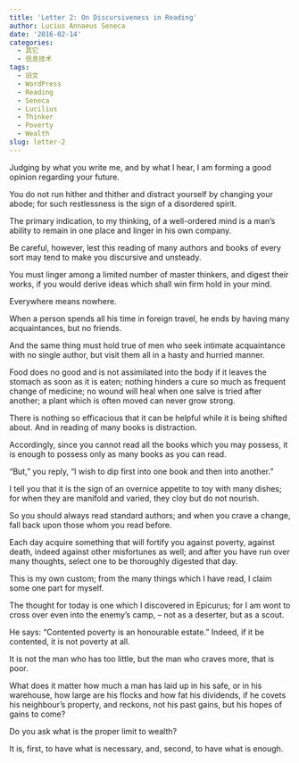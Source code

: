 ```yaml
---
title: 'Letter 2: On Discursiveness in Reading'
author: Lucius Annaeus Seneca
date: '2016-02-14'
categories:
  - 其它
  - 信息技术
tags:
  - 旧文
  - WordPress
  - Reading
  - Seneca
  - Lucilius
  - Thinker
  - Poverty
  - Wealth
slug: letter-2
---
```


Judging by what you write me, and by what I hear, I am forming a good opinion regarding your future.

You do not run hither and thither and distract yourself by changing your abode; for such restlessness is the sign of a disordered spirit.

The primary indication, to my thinking, of a well-ordered mind is a man’s ability to remain in one place and linger in his own company.

Be careful, however, lest this reading of many authors and books of every sort may tend to make you discursive and unsteady.

You must linger among a limited number of master thinkers, and digest their works, if you would derive ideas which shall win firm hold in your mind.

Everywhere means nowhere.

When a person spends all his time in foreign travel, he ends by having many acquaintances, but no friends.

And the same thing must hold true of men who seek intimate acquaintance with no single author, but visit them all in a hasty and hurried manner.

Food does no good and is not assimilated into the body if it leaves the stomach as soon as it is eaten; nothing hinders a cure so much as frequent change of medicine; no wound will heal when one salve is tried after another; a plant which is often moved can never grow strong.

There is nothing so efficacious that it can be helpful while it is being shifted about. And in reading of many books is distraction.

Accordingly, since you cannot read all the books which you may possess, it is enough to possess only as many books as you can read.

“But,” you reply, “I wish to dip first into one book and then into another.”

I tell you that it is the sign of an overnice appetite to toy with many dishes; for when they are manifold and varied, they cloy but do not nourish.

So you should always read standard authors; and when you crave a change, fall back upon those whom you read before.

Each day acquire something that will fortify you against poverty, against death, indeed against other misfortunes as well; and after you have run over many thoughts, select one to be thoroughly digested that day.

This is my own custom; from the many things which I have read, I claim some one part for myself.

The thought for today is one which I discovered in Epicurus; for I am wont to cross over even into the enemy’s camp, – not as a deserter, but as a scout.

He says: “Contented poverty is an honourable estate.” Indeed, if it be contented, it is not poverty at all.

It is not the man who has too little, but the man who craves more, that is poor.

What does it matter how much a man has laid up in his safe, or in his warehouse, how large are his flocks and how fat his dividends, if he covets his neighbour’s property, and reckons, not his past gains, but his hopes of gains to come?

Do you ask what is the proper limit to wealth?

It is, first, to have what is necessary, and, second, to have what is enough.
